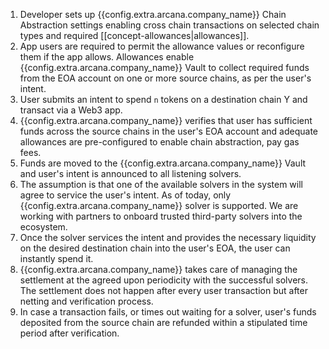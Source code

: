 
1. Developer sets up {{config.extra.arcana.company_name}} Chain Abstraction settings enabling cross chain transactions on selected chain types and required [[concept-allowances|allowances]].
2. App users are required to permit the allowance values or reconfigure them if the app allows. Allowances enable {{config.extra.arcana.company_name}} Vault to collect required funds from the EOA account on one or more source chains, as per the user's intent.
3. User submits an intent to spend `n` tokens on a destination chain Y and transact via a Web3 app.
4. {{config.extra.arcana.company_name}} verifies that user has sufficient funds across the source chains in the user's EOA account and adequate allowances are pre-configured to enable chain abstraction, pay gas fees.
5. Funds are moved to the {{config.extra.arcana.company_name}} Vault and user's intent is announced to all listening solvers.
6. The assumption is that one of the available solvers in the system will agree to service the user's intent. As of today, only {{config.extra.arcana.company_name}} solver is supported. We are working with partners to onboard trusted third-party solvers into the ecosystem.
7. Once the solver services the intent and provides the necessary liquidity on the desired destination chain into the user's EOA, the user can instantly spend it.
8. {{config.extra.arcana.company_name}} takes care of managing the settlement at the agreed upon periodicity with the successful solvers. The settlement does not happen after every user transaction but after netting and verification process.
9. In case a transaction fails, or times out waiting for a solver, user's funds deposited from the source chain are refunded within a stipulated time period after verification.